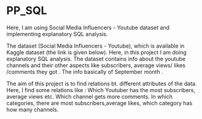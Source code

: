 # PP_SQL
Here, I am using Social Media Influencers - Youtube dataset and implementing explanatory SQL analysis.


  The dataset (Social Media Influencers - Youtube), which is available in Kaggle dataset (the link is given below). Here, in this project I am doing explanatory SQL analysis.
  The dataset contains info about the youtube channels and their other aspects like subscribers, average views/ likes /comments they got . The info basically of September month .

  The aim of this project is to find relations bt. different attributes of the data. Here, I find some relations like :
  Which Youtuber has the most subscribers, average views etc.
  Which channel gets more comments.
  In which categories, there are most subscribers,average likes, which category has how many channels.

  
  
  

